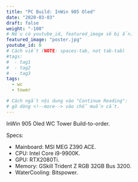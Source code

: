 ```yaml
---
title: "PC Build: InWin 905 Oled"
date: "2020-03-03"
draft: false
weight: "-100"
# Nếu có youtube_id, featured_image sẽ bị ẩn.
featured_image: "poster.jpg"
youtube_id: 0
# Cách viết (NOTE: spaces-tab, not tab-tab)
#tags:
#  - tag1
#  - tag2
#  - tag3
tags:
  - wc
  - tower

# Cách ngắt nội dung vào "Continue Reading":
# gõ dòng <!--more--> vào chỗ muốn cắt.
---
```

InWin 905 Oled WC Tower Build-to-order.
<!--more-->
Specs:
- Mainboard: MSI MEG Z390 ACE.
- CPU: Intel Core i9-9900K.
- GPU: RTX2080Ti.
- Memory: GSkill Trident Z RGB 32GB Bus 3200.
- WaterCooling: Bitspower.